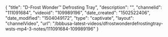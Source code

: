 {
    "title": "D-Frost Wonder&trade; Defrosting Tray",
    "description": "",
    "channelid": "111091684",
    "videoid": "109989196",
    "date_created": "1502522406",
    "date_modified": "1504049172",
    "type": "captivate",
    "layout": "channelVideo",
    "url": "\/bbbusa-latest-videos\/dfrostwonderdefrostingtray-wsts-mp4-3-notes\/111091684-109989196"
}